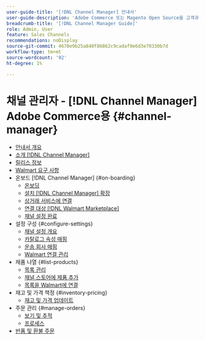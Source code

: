 ```yaml
---
user-guide-title: '[!DNL Channel Manager] 안내서'
user-guide-description: 'Adobe Commerce 또는 Magento Open Source을 고객과 통합하여 매출 성장 및 고객 기반 확대 [!DNL Walmart Marketplace] 판매자 중앙 계정.'
breadcrumb-title: '[!DNL Channel Manager Guide]'
role: Admin, User
feature: Sales Channels
recommendations: noDisplay
source-git-commit: 4670e9b25a840f86862c9cadaf9e6d3e70330b7d
workflow-type: tm+mt
source-wordcount: '92'
ht-degree: 1%

---
```



# 채널 관리자 - [!DNL Channel Manager] Adobe Commerce용 {#channel-manager}

- [안내서 개요](guide-overview.md)
- [소개 [!DNL Channel Manager]](overview.md)
- [릴리스 정보](release-notes.md)
- [Walmart 요구 사항](walmart-requirements.md)
- 온보드 [!DNL Channel Manager] {#on-boarding}
   - [온보딩](onboard.md)
   - [설치 [!DNL Channel Manager] 확장](install.md)
   - [상거래 서비스에 연결](connect.md)
   - [연결 대상 [!DNL Walmart Marketplace]](connect-marketplace.md)
   - [채널 설정 완료](complete-sales-channel-store-setup.md)
- 설정 구성 {#configure-settings}
   - [채널 설정 개요](settings-overview.md)
   - [카탈로그 속성 매핑](map-catalog-attributes.md)
   - [운송 회사 매핑](map-shipping-carriers.md)
   - [Walmart 연결 관리](manage-wmt-connection.md)
- 제품 나열 {#list-products}
   - [목록 관리](manage-listings.md)
   - [채널 스토어에 제품 추가](add-products-to-channel-store.md)
   - [목록을 Walmart에 연결](connect-listings-to-marketplace.md)
- 재고 및 가격 책정 {#inventory-pricing}
   - [재고 및 가격 업데이트](inventory-and-price-updates.md)
- 주문 관리 {#manage-orders}
   - [보기 및 추적](manage-orders.md)
   - [프로세스](process-orders.md)
- [반품 및 환불 주문](return-refund-orders.md)


